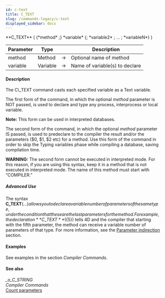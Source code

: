 ```yaml
---
id: c-text
title: C_TEXT
slug: /commands-legacy/c-text
displayed_sidebar: docs
---
```


<!--REF #_command_.C_TEXT.Syntax-->**C_TEXT** ( {*method* ;} *variable* {; *variable2* ; ... ; *variableN*} )<!-- END REF-->
<!--REF #_command_.C_TEXT.Params-->
| Parameter | Type |  | Description |
| --- | --- | --- | --- |
| method | Method | &rarr; | Optional name of method |
| variable | Variable | &rarr; | Name of variable(s) to declare |

<!-- END REF-->

#### Description 

<!--REF #_command_.C_TEXT.Summary-->The C\_TEXT command casts each specified variable as a Text variable.<!-- END REF-->

The first form of the command, in which the optional *method* parameter is NOT passed, is used to declare and type any process, interprocess or local variable. 

**Note:** This form can be used in interpreted databases.

The second form of the command, in which the optional *method* parameter IS passed, is used to predeclare to the compiler the result and/or the parameters ($0, $1, $2 etc) for a method. Use this form of the command in order to skip the Typing variables phase while compiling a database, saving compilation time.

**WARNING:** The second form cannot be executed in interpreted mode. For this reason, if you are using this syntax, keep it in a method that is not executed in interpreted mode. The name of this method must start with “COMPILER.” 

##### Advanced Use 

The syntax **C\_TEXT**(${...}) allows you to declare a variable number of parameters of the same type, under the condition that these are the last parameters for the method. For example, the declaration **C\_TEXT**(${5}) tells 4D and the compiler that starting with the fifth parameter, the method can receive a variable number of parameters of that type. For more information, see the [Parameter indirection](/4Dv20R6/4D/20-R6/Typing-Guide.300-6958559.en.html#2064009) section.

#### Examples 

See examples in the section *Compiler Commands*.

#### See also 

*\_o\_C\_STRING*  
*Compiler Commands*  
[Count parameters](count-parameters.md)  